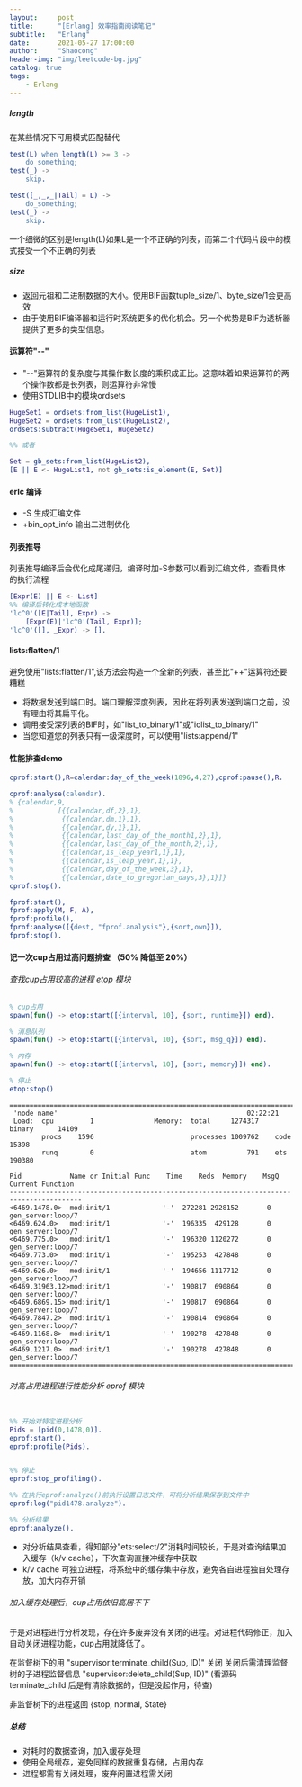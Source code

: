 ```yaml
---
layout:     post
title:      "[Erlang] 效率指南阅读笔记"
subtitle:   "Erlang"
date:       2021-05-27 17:00:00
author:     "Shaocong"
header-img: "img/leetcode-bg.jpg"
catalog: true
tags:
    - Erlang
---
```


##### length
在某些情况下可用模式匹配替代
```erlang
test(L) when length(L) >= 3 ->
    do_something;
test(_) ->
    skip.
```
```erlang
test([_,_,_|Tail] = L) ->
    do_something;
test(_) ->
    skip.
```
一个细微的区别是length(L)如果L是一个不正确的列表，而第二个代码片段中的模式接受一个不正确的列表

##### size
* 返回元祖和二进制数据的大小。使用BIF函数tuple_size/1、byte_size/1会更高效
* 由于使用BIF编译器和运行时系统更多的优化机会。另一个优势是BIF为透析器提供了更多的类型信息。

#### 运算符"--"
* "--"运算符的复杂度与其操作数长度的乘积成正比。这意味着如果运算符的两个操作数都是长列表，则运算符非常慢
* 使用STDLIB中的模块ordsets
```erlang
HugeSet1 = ordsets:from_list(HugeList1),
HugeSet2 = ordsets:from_list(HugeList2),
ordsets:subtract(HugeSet1, HugeSet2)

%% 或者

Set = gb_sets:from_list(HugeList2),
[E || E <- HugeList1, not gb_sets:is_element(E, Set)]
```

#### erlc 编译
* -S 生成汇编文件
* +bin_opt_info 输出二进制优化

#### 列表推导
列表推导编译后会优化成尾递归，编译时加-S参数可以看到汇编文件，查看具体的执行流程
```erlang
[Expr(E) || E <- List]
%% 编译后转化成本地函数
'lc^0'([E|Tail], Expr) ->
    [Expr(E)|'lc^0'(Tail, Expr)];
'lc^0'([], _Expr) -> [].
```

#### lists:flatten/1
避免使用"lists:flatten/1",该方法会构造一个全新的列表，甚至比"++"运算符还要糟糕
* 将数据发送到端口时。端口理解深度列表，因此在将列表发送到端口之前，没有理由将其扁平化。
* 调用接受深列表的BIF时，如"list_to_binary/1"或"iolist_to_binary/1"
* 当您知道您的列表只有一级深度时，可以使用"lists:append/1"

#### 性能排查demo

```erlang
cprof:start(),R=calendar:day_of_the_week(1896,4,27),cprof:pause(),R.

cprof:analyse(calendar).
% {calendar,9,
%           [{{calendar,df,2},1},
%            {{calendar,dm,1},1},
%            {{calendar,dy,1},1},
%            {{calendar,last_day_of_the_month1,2},1},
%            {{calendar,last_day_of_the_month,2},1},
%            {{calendar,is_leap_year1,1},1},
%            {{calendar,is_leap_year,1},1},
%            {{calendar,day_of_the_week,3},1},
%            {{calendar,date_to_gregorian_days,3},1}]}
cprof:stop().

fprof:start(),
fprof:apply(M, F, A),
fprof:profile(),
fprof:analyse([{dest, "fprof.analysis"},{sort,own}]),
fprof:stop().

```


#### 记一次cup占用过高问题排查 （50% 降低至 20%）

###### 查找cup占用较高的进程 etop 模块
```erlang
% cup占用
spawn(fun() -> etop:start([{interval, 10}, {sort, runtime}]) end).

% 消息队列
spawn(fun() -> etop:start([{interval, 10}, {sort, msg_q}]) end).

% 内存
spawn(fun() -> etop:start([{interval, 10}, {sort, memory}]) end).

% 停止
etop:stop()
```

```shell
========================================================================================
 'node name'                                               02:22:21
 Load:  cpu         1               Memory:  total     1274317    binary      14109
        procs    1596                        processes 1009762    code        15398
        runq        0                        atom          791    ets        190380
                                          
Pid            Name or Initial Func    Time    Reds  Memory    MsgQ Current Function
----------------------------------------------------------------------------------------
<6469.1478.0>  mod:init/1             '-'  272281 2928152       0 gen_server:loop/7   
<6469.624.0>   mod:init/1             '-'  196335  429128       0 gen_server:loop/7   
<6469.775.0>   mod:init/1             '-'  196320 1120272       0 gen_server:loop/7   
<6469.773.0>   mod:init/1             '-'  195253  427848       0 gen_server:loop/7   
<6469.626.0>   mod:init/1             '-'  194656 1117712       0 gen_server:loop/7   
<6469.31963.12>mod:init/1             '-'  190817  690864       0 gen_server:loop/7   
<6469.6869.15> mod:init/1             '-'  190817  690864       0 gen_server:loop/7   
<6469.7847.2>  mod:init/1             '-'  190814  690864       0 gen_server:loop/7   
<6469.1168.8>  mod:init/1             '-'  190278  427848       0 gen_server:loop/7   
<6469.1217.0>  mod:init/1             '-'  190278  427848       0 gen_server:loop/7   
========================================================================================
```

###### 对高占用进程进行性能分析 eprof 模块
```erlang

%% 开始对特定进程分析
Pids = [pid(0,1478,0)].
eprof:start().
eprof:profile(Pids).


%% 停止
eprof:stop_profiling().

%% 在执行eprof:analyze()前执行设置日志文件，可将分析结果保存到文件中
eprof:log("pid1478.analyze").

%% 分析结果
eprof:analyze().
```

* 对分析结果查看，得知部分"ets:select/2"消耗时间较长，于是对查询结果加入缓存（k/v cache），下次查询直接冲缓存中获取
* k/v cache 可独立进程，将系统中的缓存集中存放，避免各自进程独自处理存放，加大内存开销

###### 加入缓存处理后，cup占用依旧高居不下

于是对进程进行分析发现，存在许多废弃没有关闭的进程。对进程代码修正，加入自动关闭进程功能，cup占用就降低了。

在监督树下的用 "supervisor:terminate_child(Sup, ID)" 关闭
关闭后需清理监督树的子进程监督信息 "supervisor:delete_child(Sup, ID)" (看源码 terminate_child 后是有清除数据的，但是没起作用，待查)

非监督树下的进程返回 {stop, normal, State}

##### 总结
* 对耗时的数据查询，加入缓存处理
* 使用全局缓存，避免同样的数据重复存储，占用内存
* 进程都需有关闭处理，废弃闲置进程需关闭
